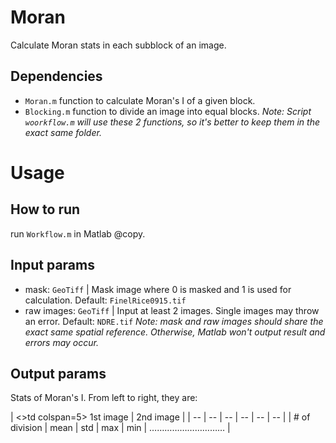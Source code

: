 # Moran
Calculate Moran stats in each subblock of an image.



## Dependencies
- `Moran.m` function to calculate Moran's I of a given block.
- `Blocking.m` function to divide an image into equal blocks.
*Note: Script `woorkflow.m` will use these 2 functions, so it's better to keep them in the exact same folder.*

# Usage
## How to run
run `Workflow.m` in Matlab @copy.
## Input params
- mask: `GeoTiff` | Mask image where 0 is masked and 1 is used for calculation. Default: `FinelRice0915.tif`
- raw images: `GeoTiff` | Input at least 2 images. Single images may throw an error. Default: `NDRE.tif`
*Note: mask and raw images should share the exact same spatial reference. Otherwise, Matlab won't output result and errors may occur.*
## Output params
Stats of Moran's I. From left to right, they are:


|	<>td colspan=5>	1st image	|		2nd image		|
|	-- | -- | -- | -- | -- | -- |
| # of division | mean | std | max | min	|		…………………………		|
